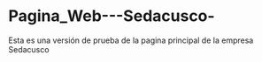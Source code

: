 # Pagina_Web---Sedacusco-
Esta es una versión de prueba de la pagina principal de la empresa Sedacusco
